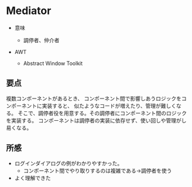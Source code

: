 # Mediator

* 意味
  * 調停者、仲介者

* AWT
  * Abstract Window Toolkit

## 要点

複数コンポーネントがあるとき、
コンポーネント間で影響しあうロジックをコンポーネントに実装すると、
似たようなコードが増えたり、管理が難しくなる。
そこで、調停者役を用意する。その調停者にコンポーネント間のロジックを実装する。
コンポーネントは調停者の実装に依存せず、使い回しや管理がし易くなる。

## 所感

* ログインダイアログの例がわかりやすかった。
  * コンポーネント間でやり取りするのは複雑である→調停者を使う
* よく理解できた
